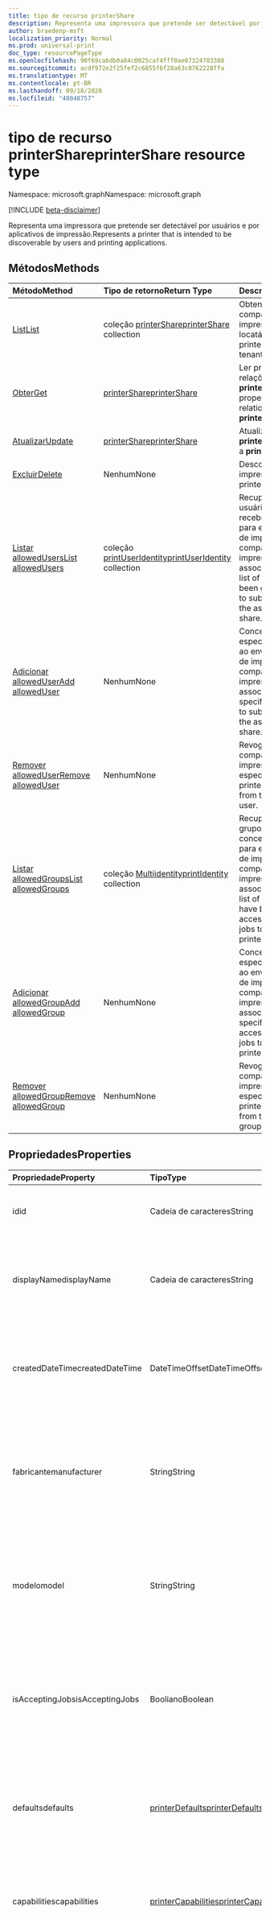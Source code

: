 ```yaml
---
title: tipo de recurso printerShare
description: Representa uma impressora que pretende ser detectável por usuários e por aplicativos de impressão.
author: braedenp-msft
localization_priority: Normal
ms.prod: universal-print
doc_type: resourcePageType
ms.openlocfilehash: 90f69ca6db0a84c0025caf4fff0ae07324703380
ms.sourcegitcommit: acdf972e2f25fef2c6855f6f28a63c0762228ffa
ms.translationtype: MT
ms.contentlocale: pt-BR
ms.lasthandoff: 09/18/2020
ms.locfileid: "48048757"
---
```

# <a name="printershare-resource-type"></a><span data-ttu-id="6e153-103">tipo de recurso printerShare</span><span class="sxs-lookup"><span data-stu-id="6e153-103">printerShare resource type</span></span>

<span data-ttu-id="6e153-104">Namespace: microsoft.graph</span><span class="sxs-lookup"><span data-stu-id="6e153-104">Namespace: microsoft.graph</span></span>

[!INCLUDE [beta-disclaimer](../../includes/beta-disclaimer.md)]

<span data-ttu-id="6e153-105">Representa uma impressora que pretende ser detectável por usuários e por aplicativos de impressão.</span><span class="sxs-lookup"><span data-stu-id="6e153-105">Represents a printer that is intended to be discoverable by users and printing applications.</span></span>

## <a name="methods"></a><span data-ttu-id="6e153-106">Métodos</span><span class="sxs-lookup"><span data-stu-id="6e153-106">Methods</span></span>

| <span data-ttu-id="6e153-107">Método</span><span class="sxs-lookup"><span data-stu-id="6e153-107">Method</span></span>       | <span data-ttu-id="6e153-108">Tipo de retorno</span><span class="sxs-lookup"><span data-stu-id="6e153-108">Return Type</span></span> | <span data-ttu-id="6e153-109">Descrição</span><span class="sxs-lookup"><span data-stu-id="6e153-109">Description</span></span> |
|:-------------|:------------|:------------|
| [<span data-ttu-id="6e153-110">List</span><span class="sxs-lookup"><span data-stu-id="6e153-110">List</span></span>](../api/print-list-shares.md) | <span data-ttu-id="6e153-111">coleção [printerShare](printershare.md)</span><span class="sxs-lookup"><span data-stu-id="6e153-111">[printerShare](printershare.md) collection</span></span> | <span data-ttu-id="6e153-112">Obtenha uma lista de compartilhamentos de impressora no locatário.</span><span class="sxs-lookup"><span data-stu-id="6e153-112">Get a list of printer shares in the tenant.</span></span> |
| [<span data-ttu-id="6e153-113">Obter</span><span class="sxs-lookup"><span data-stu-id="6e153-113">Get</span></span>](../api/printershare-get.md) | [<span data-ttu-id="6e153-114">printerShare</span><span class="sxs-lookup"><span data-stu-id="6e153-114">printerShare</span></span>](printershare.md) | <span data-ttu-id="6e153-115">Ler propriedades e relações de um objeto **printerShare** .</span><span class="sxs-lookup"><span data-stu-id="6e153-115">Read properties and relationships of a **printerShare** object.</span></span> |
| [<span data-ttu-id="6e153-116">Atualizar</span><span class="sxs-lookup"><span data-stu-id="6e153-116">Update</span></span>](../api/printershare-update.md) | [<span data-ttu-id="6e153-117">printerShare</span><span class="sxs-lookup"><span data-stu-id="6e153-117">printerShare</span></span>](printershare.md) | <span data-ttu-id="6e153-118">Atualizar um objeto **printerShare** .</span><span class="sxs-lookup"><span data-stu-id="6e153-118">Update a **printerShare** object.</span></span> |
| [<span data-ttu-id="6e153-119">Excluir</span><span class="sxs-lookup"><span data-stu-id="6e153-119">Delete</span></span>](../api/printershare-delete.md) | <span data-ttu-id="6e153-120">Nenhum</span><span class="sxs-lookup"><span data-stu-id="6e153-120">None</span></span> | <span data-ttu-id="6e153-121">Descompartilhar uma impressora.</span><span class="sxs-lookup"><span data-stu-id="6e153-121">Unshare a printer.</span></span> |
| [<span data-ttu-id="6e153-122">Listar allowedUsers</span><span class="sxs-lookup"><span data-stu-id="6e153-122">List allowedUsers</span></span>](../api/printershare-list-allowedusers.md) | <span data-ttu-id="6e153-123">coleção [printUserIdentity](printuseridentity.md)</span><span class="sxs-lookup"><span data-stu-id="6e153-123">[printUserIdentity](printuseridentity.md) collection</span></span> | <span data-ttu-id="6e153-124">Recupere uma lista de usuários que receberam acesso para enviar trabalhos de impressão para o compartilhamento de impressora associado.</span><span class="sxs-lookup"><span data-stu-id="6e153-124">Retrieve a list of users who have been granted access to submit print jobs to the associated printer share.</span></span> |
| [<span data-ttu-id="6e153-125">Adicionar allowedUser</span><span class="sxs-lookup"><span data-stu-id="6e153-125">Add allowedUser</span></span>](../api/printershare-post-allowedusers.md) | <span data-ttu-id="6e153-126">Nenhum</span><span class="sxs-lookup"><span data-stu-id="6e153-126">None</span></span> | <span data-ttu-id="6e153-127">Conceda ao usuário especificado o acesso ao envio de trabalhos de impressão para o compartilhamento de impressora associado.</span><span class="sxs-lookup"><span data-stu-id="6e153-127">Grant the specified user access to submit print jobs to the associated printer share.</span></span> |
| [<span data-ttu-id="6e153-128">Remover allowedUser</span><span class="sxs-lookup"><span data-stu-id="6e153-128">Remove allowedUser</span></span>](../api/printershare-delete-alloweduser.md) | <span data-ttu-id="6e153-129">Nenhum</span><span class="sxs-lookup"><span data-stu-id="6e153-129">None</span></span> | <span data-ttu-id="6e153-130">Revoga o acesso ao compartilhamento de impressora do usuário especificado.</span><span class="sxs-lookup"><span data-stu-id="6e153-130">Revoke printer share access from the specified user.</span></span> |
| [<span data-ttu-id="6e153-131">Listar allowedGroups</span><span class="sxs-lookup"><span data-stu-id="6e153-131">List allowedGroups</span></span>](../api/printershare-list-allowedgroups.md) | <span data-ttu-id="6e153-132">coleção [Multiidentity](printidentity.md)</span><span class="sxs-lookup"><span data-stu-id="6e153-132">[printIdentity](printidentity.md) collection</span></span> | <span data-ttu-id="6e153-133">Recupere uma lista de grupos aos quais foi concedido acesso para enviar trabalhos de impressão ao compartilhamento de impressora associado.</span><span class="sxs-lookup"><span data-stu-id="6e153-133">Retrieve a list of groups that have been granted access to submit print jobs to the associated printer share.</span></span> |
| [<span data-ttu-id="6e153-134">Adicionar allowedGroup</span><span class="sxs-lookup"><span data-stu-id="6e153-134">Add allowedGroup</span></span>](../api/printershare-post-allowedgroups.md) | <span data-ttu-id="6e153-135">Nenhum</span><span class="sxs-lookup"><span data-stu-id="6e153-135">None</span></span> | <span data-ttu-id="6e153-136">Conceda ao grupo especificado o acesso ao envio de trabalhos de impressão para o compartilhamento de impressora associado.</span><span class="sxs-lookup"><span data-stu-id="6e153-136">Grant the specified group access to submit print jobs to the associated printer share.</span></span> |
| [<span data-ttu-id="6e153-137">Remover allowedGroup</span><span class="sxs-lookup"><span data-stu-id="6e153-137">Remove allowedGroup</span></span>](../api/printershare-delete-allowedgroup.md) | <span data-ttu-id="6e153-138">Nenhum</span><span class="sxs-lookup"><span data-stu-id="6e153-138">None</span></span> | <span data-ttu-id="6e153-139">Revoga o acesso ao compartilhamento de impressora do grupo especificado.</span><span class="sxs-lookup"><span data-stu-id="6e153-139">Revoke printer share access from the specified group.</span></span> |

## <a name="properties"></a><span data-ttu-id="6e153-140">Propriedades</span><span class="sxs-lookup"><span data-stu-id="6e153-140">Properties</span></span>
| <span data-ttu-id="6e153-141">Propriedade</span><span class="sxs-lookup"><span data-stu-id="6e153-141">Property</span></span>     | <span data-ttu-id="6e153-142">Tipo</span><span class="sxs-lookup"><span data-stu-id="6e153-142">Type</span></span>        | <span data-ttu-id="6e153-143">Descrição</span><span class="sxs-lookup"><span data-stu-id="6e153-143">Description</span></span> |
|:-------------|:------------|:------------|
|<span data-ttu-id="6e153-144">id</span><span class="sxs-lookup"><span data-stu-id="6e153-144">id</span></span>|<span data-ttu-id="6e153-145">Cadeia de caracteres</span><span class="sxs-lookup"><span data-stu-id="6e153-145">String</span></span>| <span data-ttu-id="6e153-146">O identificador do printerShare.</span><span class="sxs-lookup"><span data-stu-id="6e153-146">The printerShare's identifier.</span></span> <span data-ttu-id="6e153-147">Somente leitura.</span><span class="sxs-lookup"><span data-stu-id="6e153-147">Read-only.</span></span>|
|<span data-ttu-id="6e153-148">displayName</span><span class="sxs-lookup"><span data-stu-id="6e153-148">displayName</span></span>|<span data-ttu-id="6e153-149">Cadeia de caracteres</span><span class="sxs-lookup"><span data-stu-id="6e153-149">String</span></span>|<span data-ttu-id="6e153-150">O nome do compartilhamento de impressora que os clientes de impressão devem exibir.</span><span class="sxs-lookup"><span data-stu-id="6e153-150">The name of the printer share that print clients should display.</span></span>|
|<span data-ttu-id="6e153-151">createdDateTime</span><span class="sxs-lookup"><span data-stu-id="6e153-151">createdDateTime</span></span>|<span data-ttu-id="6e153-152">DateTimeOffset</span><span class="sxs-lookup"><span data-stu-id="6e153-152">DateTimeOffset</span></span>|<span data-ttu-id="6e153-153">O DateTimeOffset quando o compartilhamento da impressora foi criado.</span><span class="sxs-lookup"><span data-stu-id="6e153-153">The DateTimeOffset when the printer share was created.</span></span> <span data-ttu-id="6e153-154">Somente leitura.</span><span class="sxs-lookup"><span data-stu-id="6e153-154">Read-only.</span></span>|
|<span data-ttu-id="6e153-155">fabricante</span><span class="sxs-lookup"><span data-stu-id="6e153-155">manufacturer</span></span>|<span data-ttu-id="6e153-156">String</span><span class="sxs-lookup"><span data-stu-id="6e153-156">String</span></span>|<span data-ttu-id="6e153-157">O fabricante relatado pela impressora associada a este compartilhamento de impressora.</span><span class="sxs-lookup"><span data-stu-id="6e153-157">The manufacturer reported by the printer associated with this printer share.</span></span> <span data-ttu-id="6e153-158">Somente leitura.</span><span class="sxs-lookup"><span data-stu-id="6e153-158">Read-only.</span></span>|
|<span data-ttu-id="6e153-159">modelo</span><span class="sxs-lookup"><span data-stu-id="6e153-159">model</span></span>|<span data-ttu-id="6e153-160">String</span><span class="sxs-lookup"><span data-stu-id="6e153-160">String</span></span>|<span data-ttu-id="6e153-161">O nome do modelo relatado pela impressora associada a este compartilhamento de impressora.</span><span class="sxs-lookup"><span data-stu-id="6e153-161">The model name reported by the printer associated with this printer share.</span></span> <span data-ttu-id="6e153-162">Somente leitura.</span><span class="sxs-lookup"><span data-stu-id="6e153-162">Read-only.</span></span>|
|<span data-ttu-id="6e153-163">isAcceptingJobs</span><span class="sxs-lookup"><span data-stu-id="6e153-163">isAcceptingJobs</span></span>|<span data-ttu-id="6e153-164">Booliano</span><span class="sxs-lookup"><span data-stu-id="6e153-164">Boolean</span></span>|<span data-ttu-id="6e153-165">Se a impressora associada a este compartilhamento de impressora está atualmente aceitando novos trabalhos de impressão.</span><span class="sxs-lookup"><span data-stu-id="6e153-165">Whether the printer associated with this printer share is currently accepting new print jobs.</span></span>|
|<span data-ttu-id="6e153-166">defaults</span><span class="sxs-lookup"><span data-stu-id="6e153-166">defaults</span></span>|[<span data-ttu-id="6e153-167">printerDefaults</span><span class="sxs-lookup"><span data-stu-id="6e153-167">printerDefaults</span></span>](printerdefaults.md)|<span data-ttu-id="6e153-168">As configurações de impressão padrão da impressora associadas a este compartilhamento de impressora.</span><span class="sxs-lookup"><span data-stu-id="6e153-168">The default print settings of the printer associated with this printer share.</span></span>|
|<span data-ttu-id="6e153-169">capabilities</span><span class="sxs-lookup"><span data-stu-id="6e153-169">capabilities</span></span>|[<span data-ttu-id="6e153-170">printerCapabilities</span><span class="sxs-lookup"><span data-stu-id="6e153-170">printerCapabilities</span></span>](printercapabilities.md)|<span data-ttu-id="6e153-171">Os recursos da impressora associada a este compartilhamento de impressora.</span><span class="sxs-lookup"><span data-stu-id="6e153-171">The capabilities of the printer associated with this printer share.</span></span>|
|<span data-ttu-id="6e153-172">localização</span><span class="sxs-lookup"><span data-stu-id="6e153-172">location</span></span>|[<span data-ttu-id="6e153-173">printerLocation</span><span class="sxs-lookup"><span data-stu-id="6e153-173">printerLocation</span></span>](printerlocation.md)|<span data-ttu-id="6e153-174">O local físico e/ou organizacional da impressora associado a este compartilhamento de impressora.</span><span class="sxs-lookup"><span data-stu-id="6e153-174">The physical and/or organizational location of the printer associated with this printer share.</span></span>|
|<span data-ttu-id="6e153-175">status</span><span class="sxs-lookup"><span data-stu-id="6e153-175">status</span></span>|[<span data-ttu-id="6e153-176">printerStatus</span><span class="sxs-lookup"><span data-stu-id="6e153-176">printerStatus</span></span>](printerstatus.md)|<span data-ttu-id="6e153-177">O status de processamento, incluindo qualquer erro, da impressora associada a este compartilhamento de impressora.</span><span class="sxs-lookup"><span data-stu-id="6e153-177">The processing status, including any errors, of the printer associated with this printer share.</span></span> <span data-ttu-id="6e153-178">Somente leitura.</span><span class="sxs-lookup"><span data-stu-id="6e153-178">Read-only.</span></span>|
|<span data-ttu-id="6e153-179">allowAllUsers</span><span class="sxs-lookup"><span data-stu-id="6e153-179">allowAllUsers</span></span>|<span data-ttu-id="6e153-180">Booliano</span><span class="sxs-lookup"><span data-stu-id="6e153-180">Boolean</span></span>|<span data-ttu-id="6e153-181">Se true, todos os usuários e grupos terão acesso a esse compartilhamento de impressora.</span><span class="sxs-lookup"><span data-stu-id="6e153-181">If true, all users and groups will be granted access to this printer share.</span></span> <span data-ttu-id="6e153-182">Isso substitui as listas de permissões definidas pelas propriedades de navegação **allowedUsers** e **allowedGroups** .</span><span class="sxs-lookup"><span data-stu-id="6e153-182">This supersedes the allow lists defined by the **allowedUsers** and **allowedGroups** navigation properties.</span></span>|

## <a name="relationships"></a><span data-ttu-id="6e153-183">Relações</span><span class="sxs-lookup"><span data-stu-id="6e153-183">Relationships</span></span>
| <span data-ttu-id="6e153-184">Relação</span><span class="sxs-lookup"><span data-stu-id="6e153-184">Relationship</span></span> | <span data-ttu-id="6e153-185">Tipo</span><span class="sxs-lookup"><span data-stu-id="6e153-185">Type</span></span>        | <span data-ttu-id="6e153-186">Descrição</span><span class="sxs-lookup"><span data-stu-id="6e153-186">Description</span></span> |
|:-------------|:------------|:------------|
|<span data-ttu-id="6e153-187">impressora</span><span class="sxs-lookup"><span data-stu-id="6e153-187">printer</span></span>|[<span data-ttu-id="6e153-188">impressora</span><span class="sxs-lookup"><span data-stu-id="6e153-188">printer</span></span>](printer.md)|<span data-ttu-id="6e153-189">A impressora à qual esse compartilhamento de impressora está relacionado.</span><span class="sxs-lookup"><span data-stu-id="6e153-189">The printer that this printer share is related to.</span></span> |
|<span data-ttu-id="6e153-190">allowedUsers</span><span class="sxs-lookup"><span data-stu-id="6e153-190">allowedUsers</span></span>|<span data-ttu-id="6e153-191">coleção [printUserIdentity](printuseridentity.md)</span><span class="sxs-lookup"><span data-stu-id="6e153-191">[printUserIdentity](printuseridentity.md) collection</span></span>|<span data-ttu-id="6e153-192">Os usuários que têm acesso à impressão usando a impressora.</span><span class="sxs-lookup"><span data-stu-id="6e153-192">The users who have access to print using the printer.</span></span>|
|<span data-ttu-id="6e153-193">allowedGroups</span><span class="sxs-lookup"><span data-stu-id="6e153-193">allowedGroups</span></span>|[<span data-ttu-id="6e153-194">multiidentity</span><span class="sxs-lookup"><span data-stu-id="6e153-194">printIdentity</span></span>](printidentity.md)|<span data-ttu-id="6e153-195">Os grupos cujos usuários têm acesso para imprimir usando a impressora.</span><span class="sxs-lookup"><span data-stu-id="6e153-195">The groups whose users have access to print using the printer.</span></span>|
|<span data-ttu-id="6e153-196">jobs</span><span class="sxs-lookup"><span data-stu-id="6e153-196">jobs</span></span>|<span data-ttu-id="6e153-197">coleção [printJob](printjob.md)</span><span class="sxs-lookup"><span data-stu-id="6e153-197">[printJob](printjob.md) collection</span></span>| <span data-ttu-id="6e153-198">A lista de trabalhos que estão na fila para impressão pela impressora associada a este compartilhamento de impressora.</span><span class="sxs-lookup"><span data-stu-id="6e153-198">The list of jobs that are queued for printing by the printer associated with this printer share.</span></span>|

## <a name="json-representation"></a><span data-ttu-id="6e153-199">Representação JSON</span><span class="sxs-lookup"><span data-stu-id="6e153-199">JSON representation</span></span>

<span data-ttu-id="6e153-200">Veja a seguir uma representação JSON do recurso.</span><span class="sxs-lookup"><span data-stu-id="6e153-200">The following is a JSON representation of the resource.</span></span>

<!-- {
  "blockType": "resource",
  "optionalProperties": [

  ],
  "@odata.type": "microsoft.graph.printerShare",
  "keyProperty": "id",
  "baseType":"microsoft.graph.entity"
}-->

```json
{
  "id": "String (identifier)",
  "name": "String",
  "createdDateTime": "String (timestamp)"
}
```

<!-- uuid: 8fcb5dbc-d5aa-4681-8e31-b001d5168d79
2015-10-25 14:57:30 UTC -->
<!-- {
  "type": "#page.annotation",
  "description": "printerShare resource",
  "keywords": "",
  "section": "documentation",
  "tocPath": ""
}-->


